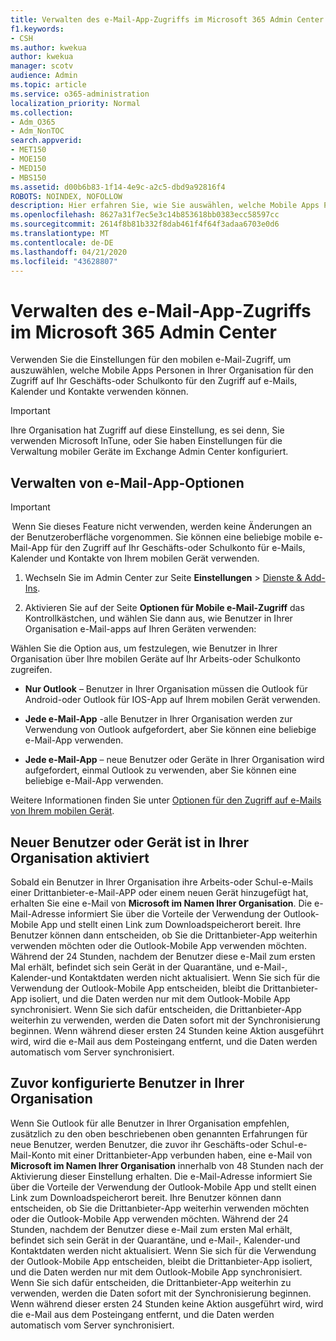 ```yaml
---
title: Verwalten des e-Mail-App-Zugriffs im Microsoft 365 Admin Center
f1.keywords:
- CSH
ms.author: kwekua
author: kwekua
manager: scotv
audience: Admin
ms.topic: article
ms.service: o365-administration
localization_priority: Normal
ms.collection:
- Adm_O365
- Adm_NonTOC
search.appverid:
- MET150
- MOE150
- MED150
- MBS150
ms.assetid: d00b6b83-1f14-4e9c-a2c5-dbd9a92816f4
ROBOTS: NOINDEX, NOFOLLOW
description: Hier erfahren Sie, wie Sie auswählen, welche Mobile Apps Personen für den Zugriff auf e-Mails, Kalender und Kontakte verwenden können.
ms.openlocfilehash: 8627a31f7ec5e3c14b853618bb0383ecc58597cc
ms.sourcegitcommit: 2614f8b81b332f8dab461f4f64f3adaa6703e0d6
ms.translationtype: MT
ms.contentlocale: de-DE
ms.lasthandoff: 04/21/2020
ms.locfileid: "43628807"
---
```

# <a name="manage-email-app-access-in-the-microsoft-365-admin-center"></a>Verwalten des e-Mail-App-Zugriffs im Microsoft 365 Admin Center

Verwenden Sie die Einstellungen für den mobilen e-Mail-Zugriff, um auszuwählen, welche Mobile Apps Personen in Ihrer Organisation für den Zugriff auf Ihr Geschäfts-oder Schulkonto für den Zugriff auf e-Mails, Kalender und Kontakte verwenden können.
  
> [!IMPORTANT]
> Ihre Organisation hat Zugriff auf diese Einstellung, es sei denn, Sie verwenden Microsoft InTune, oder Sie haben Einstellungen für die Verwaltung mobiler Geräte im Exchange Admin Center konfiguriert. 
  
## <a name="manage-email-app-options"></a>Verwalten von e-Mail-App-Optionen

> [!IMPORTANT]
>  Wenn Sie dieses Feature nicht verwenden, werden keine Änderungen an der Benutzeroberfläche vorgenommen. Sie können eine beliebige mobile e-Mail-App für den Zugriff auf Ihr Geschäfts-oder Schulkonto für e-Mails, Kalender und Kontakte von Ihrem mobilen Gerät verwenden. 
    
1. Wechseln Sie im Admin Center zur Seite **Einstellungen** \> <a href="https://go.microsoft.com/fwlink/p/?linkid=2053743" target="_blank">Dienste &amp; Add-Ins</a>. 

2. Aktivieren Sie auf der Seite **Optionen für Mobile e-Mail-Zugriff** das Kontrollkästchen, und wählen Sie dann aus, wie Benutzer in Ihrer Organisation e-Mail-apps auf Ihren Geräten verwenden:
  
Wählen Sie die Option aus, um festzulegen, wie Benutzer in Ihrer Organisation über Ihre mobilen Geräte auf Ihr Arbeits-oder Schulkonto zugreifen.
  
- **Nur Outlook** – Benutzer in Ihrer Organisation müssen die Outlook für Android-oder Outlook für IOS-App auf Ihrem mobilen Gerät verwenden. 
    
- **Jede e-Mail-App** -alle Benutzer in Ihrer Organisation werden zur Verwendung von Outlook aufgefordert, aber Sie können eine beliebige e-Mail-App verwenden. 
    
- **Jede e-Mail-App** – neue Benutzer oder Geräte in Ihrer Organisation wird aufgefordert, einmal Outlook zu verwenden, aber Sie können eine beliebige e-Mail-App verwenden. 
    
Weitere Informationen finden Sie unter [Optionen für den Zugriff auf e-Mails von Ihrem mobilen Gerät](access-email-from-a-mobile-device.md).
  
## <a name="new-user-or-device-is-activated-in-your-organization"></a>Neuer Benutzer oder Gerät ist in Ihrer Organisation aktiviert

Sobald ein Benutzer in Ihrer Organisation ihre Arbeits-oder Schul-e-Mails einer Drittanbieter-e-Mail-APP oder einem neuen Gerät hinzugefügt hat, erhalten Sie eine e-Mail von **Microsoft im Namen Ihrer Organisation**. Die e-Mail-Adresse informiert Sie über die Vorteile der Verwendung der Outlook-Mobile App und stellt einen Link zum Downloadspeicherort bereit. Ihre Benutzer können dann entscheiden, ob Sie die Drittanbieter-App weiterhin verwenden möchten oder die Outlook-Mobile App verwenden möchten. Während der 24 Stunden, nachdem der Benutzer diese e-Mail zum ersten Mal erhält, befindet sich sein Gerät in der Quarantäne, und e-Mail-, Kalender-und Kontaktdaten werden nicht aktualisiert. Wenn Sie sich für die Verwendung der Outlook-Mobile App entscheiden, bleibt die Drittanbieter-App isoliert, und die Daten werden nur mit dem Outlook-Mobile App synchronisiert. Wenn Sie sich dafür entscheiden, die Drittanbieter-App weiterhin zu verwenden, werden die Daten sofort mit der Synchronisierung beginnen. Wenn während dieser ersten 24 Stunden keine Aktion ausgeführt wird, wird die e-Mail aus dem Posteingang entfernt, und die Daten werden automatisch vom Server synchronisiert.
  
## <a name="previously-configured-users-in-your-organization"></a>Zuvor konfigurierte Benutzer in Ihrer Organisation

Wenn Sie Outlook für alle Benutzer in Ihrer Organisation empfehlen, zusätzlich zu den oben beschriebenen oben genannten Erfahrungen für neue Benutzer, werden Benutzer, die zuvor ihr Geschäfts-oder Schul-e-Mail-Konto mit einer Drittanbieter-App verbunden haben, eine e-Mail von **Microsoft im Namen Ihrer Organisation** innerhalb von 48 Stunden nach der Aktivierung dieser Einstellung erhalten. Die e-Mail-Adresse informiert Sie über die Vorteile der Verwendung der Outlook-Mobile App und stellt einen Link zum Downloadspeicherort bereit. Ihre Benutzer können dann entscheiden, ob Sie die Drittanbieter-App weiterhin verwenden möchten oder die Outlook-Mobile App verwenden möchten. Während der 24 Stunden, nachdem der Benutzer diese e-Mail zum ersten Mal erhält, befindet sich sein Gerät in der Quarantäne, und e-Mail-, Kalender-und Kontaktdaten werden nicht aktualisiert. Wenn Sie sich für die Verwendung der Outlook-Mobile App entscheiden, bleibt die Drittanbieter-App isoliert, und die Daten werden nur mit dem Outlook-Mobile App synchronisiert. Wenn Sie sich dafür entscheiden, die Drittanbieter-App weiterhin zu verwenden, werden die Daten sofort mit der Synchronisierung beginnen. Wenn während dieser ersten 24 Stunden keine Aktion ausgeführt wird, wird die e-Mail aus dem Posteingang entfernt, und die Daten werden automatisch vom Server synchronisiert. 
  

